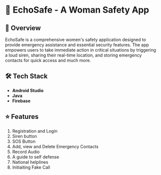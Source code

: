 # 🔔 EchoSafe - A Woman Safety App
## 📌 Overview
EchoSafe is a comprehensive women's safety application designed to provide emergency assistance and essential security features. The app empowers users to take immediate action in critical situations by triggering a loud siren, sharing their real-time location, and storing emergency contacts for quick access and much more.

## 🛠 Tech Stack
- **Android Studio** 
- **Java** 
- **Firebase**



## ⭐ Features
1. Registration and Login
2. Siren button
3. SOS Button
4. Add, view and Delete Emergency Contacts
5. Record Audio
6. A guide to self defense
7. National helplines
8. Initiaiting Fake Call


